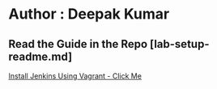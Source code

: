 # Author : Deepak Kumar
## Read the Guide in the Repo [lab-setup-readme.md]
[Install Jenkins Using Vagrant - Click Me](https://itsdevopsworld.com/f/install-jenkins-using-vagrant)
